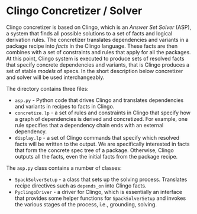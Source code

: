 # Clingo Concretizer / Solver

Clingo concretizer is based on Clingo, which is an *Answer Set Solver* (ASP), a system that finds all possible solutions to a set of facts and logical derivation rules. The concretizer translates dependencies and variants in a package recipe into *facts* in the Clingo language. These facts are then combines with a set of constraints and rules that apply for all the packages. At this point, Clingo system is executed to produce sets of resolved facts that specify concrete dependencies and variants, that is Clingo produces a set of stable *models* of specs. In the short description below concretizer and solver will be used interchangeably.

The directory contains three files:
* `asp.py` - Python code that drives Clingo and translates dependencies and variants in recipes to facts in Clingo.
* `concretize.lp` - a set of rules and constraints in Clingo that specify how a graph of dependencies is derived and concretized. For example, one rule specifies that a dependency chain ends with an external dependency.
* `display.lp` - a set of Clingo commands that specify which resolved facts will be written to the output. We are specifically interested in facts that form the concrete spec tree of a package. Otherwise, Clingo outputs all the facts, even the initial facts from the package recipe.

The `asp.py` class contains a number of classes:
* `SpackSolverSetup` - a class that sets up the solving process. Translates recipe directives such as `depends_on` into Clingo facts.
* `PyclingoDriver` - a driver for Clingo, which is essentially an interface that provides some helper functions for `SpackSolverSetup` and invokes the various stages of the process, i.e., grounding, solving.

